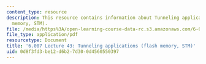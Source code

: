 ```yaml
---
content_type: resource
description: This resource contains information about Tunneling applications (flash
  memory, STM).
file: /media/https%3A/open-learning-course-data-rc.s3.amazonaws.com/6-007-electromagnetic-energy-from-motors-to-lasers-spring-2011/0d8f3fd3be12d6b27d300d4560550397_MIT6_007S11_lec43.pdf
file_type: application/pdf
resourcetype: Document
title: '6.007 Lecture 43: Tunneling applications (flash memory, STM)'
uid: 0d8f3fd3-be12-d6b2-7d30-0d4560550397
---
```


